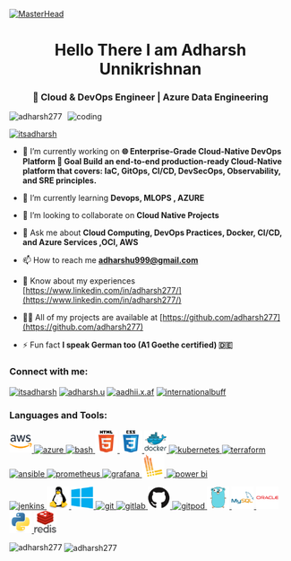 [![MasterHead](https://static.vecteezy.com/system/resources/previews/018/753/785/non_2x/devops-agile-development-and-optimisation-concept-on-virtual-screen-software-engineering-software-development-practices-methodology-wireframe-hand-touching-digital-interface-illustration-vector.jpg)](https://github.com/adharsh277)
<h1 align="center">Hello There I am Adharsh Unnikrishnan</h1>
<h3 align="center"> 🚀 Cloud & DevOps Engineer | Azure Data Engineering 
</h3>
<img align="right" alt="coding" width="400" src="https://camo.githubusercontent.com/26c176d1385dd534062f32aa25a00b9c01bf9673923a995d3e386a418c4be019/68747470733a2f2f63646e2e6472696262626c652e636f6d2f75736572732f313035393538332f73637265656e73686f74732f343137313336372f6d656469612f35633832363461323062323437313135623638653663326634633937643565362e676966"

<p align="left"> <img src="https://komarev.com/ghpvc/?username=adharsh277&label=Profile%20views&color=0e75b6&style=flat" alt="adharsh277" /> </p>

<p align="left"> <a href="https://twitter.com/itsadharsh" target="blank"><img src="https://img.shields.io/twitter/follow/itsadharsh?logo=twitter&style=for-the-badge" alt="itsadharsh" /></a> </p>

- 🔭 I’m currently working on **🌐 Enterprise-Grade Cloud-Native DevOps Platform 🎯 Goal Build an end-to-end production-ready Cloud-Native platform that covers: IaC, GitOps, CI/CD, DevSecOps, Observability, and SRE principles.**

- 🌱 I’m currently learning **Devops, MLOPS , AZURE**

- 👯 I’m looking to collaborate on **Cloud Native Projects**

- 💬 Ask me about **Cloud Computing, DevOps Practices, Docker, CI/CD, and Azure Services ,OCI, AWS**

- 📫 How to reach me **adharshu999@gmail.com**

- 📄 Know about my experiences [https://www.linkedin.com/in/adharsh277/](https://www.linkedin.com/in/adharsh277/)

- 👨‍💻 All of my projects are available at [https://github.com/adharsh277](https://github.com/adharsh277)

- ⚡ Fun fact **I speak German too (A1 Goethe certified) 🇩🇪**


<h3 align="left">Connect with me:</h3>
<p align="left">
<a href="https://twitter.com/itsadharsh" target="blank"><img align="center" src="https://raw.githubusercontent.com/rahuldkjain/github-profile-readme-generator/master/src/images/icons/Social/twitter.svg" alt="itsadharsh" height="30" width="40" /></a>
<a href="https://linkedin.com/in/adharsh.u" target="blank"><img align="center" src="https://raw.githubusercontent.com/rahuldkjain/github-profile-readme-generator/master/src/images/icons/Social/linked-in-alt.svg" alt="adharsh.u" height="30" width="40" /></a>
<a href="https://instagram.com/aadhii.x.af" target="blank"><img align="center" src="https://raw.githubusercontent.com/rahuldkjain/github-profile-readme-generator/master/src/images/icons/Social/instagram.svg" alt="aadhii.x.af" height="30" width="40" /></a>
<a href="https://www.youtube.com/c/internationalbuff" target="blank"><img align="center" src="https://raw.githubusercontent.com/rahuldkjain/github-profile-readme-generator/master/src/images/icons/Social/youtube.svg" alt="internationalbuff" height="30" width="40" /></a>
</p>

<h3 align="left">Languages and Tools:</h3>

<!-- Row 1 -->
<p align="left"> 
  <a href="https://aws.amazon.com" target="_blank" rel="noreferrer"> 
    <img src="https://raw.githubusercontent.com/devicons/devicon/master/icons/amazonwebservices/amazonwebservices-original-wordmark.svg" alt="aws" width="40" height="40"/> 
  </a> 
  <a href="https://azure.microsoft.com/en-in/" target="_blank" rel="noreferrer"> 
    <img src="https://www.vectorlogo.zone/logos/microsoft_azure/microsoft_azure-icon.svg" alt="azure" width="40" height="40"/> 
  </a> 
  <a href="https://www.gnu.org/software/bash/" target="_blank" rel="noreferrer"> 
    <img src="https://www.vectorlogo.zone/logos/gnu_bash/gnu_bash-icon.svg" alt="bash" width="40" height="40"/> 
  </a> 
  <a href="https://www.w3schools.com/html/" target="_blank" rel="noreferrer"> 
    <img src="https://raw.githubusercontent.com/devicons/devicon/master/icons/html5/html5-original-wordmark.svg" alt="html5" width="40" height="40"/> 
  </a> 
  <a href="https://www.w3schools.com/css/" target="_blank" rel="noreferrer"> 
    <img src="https://raw.githubusercontent.com/devicons/devicon/master/icons/css3/css3-original-wordmark.svg" alt="css3" width="40" height="40"/> 
  </a> 
  <a href="https://www.docker.com/" target="_blank" rel="noreferrer"> 
    <img src="https://raw.githubusercontent.com/devicons/devicon/master/icons/docker/docker-original-wordmark.svg" alt="docker" width="40" height="40"/> 
  </a> 
  <a href="https://kubernetes.io" target="_blank" rel="noreferrer"> 
    <img src="https://www.vectorlogo.zone/logos/kubernetes/kubernetes-icon.svg" alt="kubernetes" width="40" height="40"/> 
  </a> 
  <a href="https://www.terraform.io/" target="_blank" rel="noreferrer"> 
    <img src="https://www.vectorlogo.zone/logos/terraformio/terraformio-icon.svg" alt="terraform" width="40" height="40"/> 
  </a> 
  <a href="https://www.ansible.com/" target="_blank" rel="noreferrer"> 
    <img src="https://www.vectorlogo.zone/logos/ansible/ansible-icon.svg" alt="ansible" width="40" height="40"/> 
  </a> 
  <a href="https://prometheus.io/" target="_blank" rel="noreferrer"> 
    <img src="https://www.vectorlogo.zone/logos/prometheusio/prometheusio-icon.svg" alt="prometheus" width="40" height="40"/> 
  </a> 
  <a href="https://grafana.com" target="_blank" rel="noreferrer"> 
    <img src="https://www.vectorlogo.zone/logos/grafana/grafana-icon.svg" alt="grafana" width="40" height="40"/> 
  </a> 
  <a href="https://grafana.com/oss/loki/" target="_blank" rel="noreferrer"> 
    <img src="https://raw.githubusercontent.com/grafana/loki/main/docs/sources/logo.png" alt="loki" width="40" height="40"/> 
  </a> 
  <a href="https://www.microsoft.com/en-us/power-platform/products/power-bi" target="_blank" rel="noreferrer"> 
    <img src="https://upload.wikimedia.org/wikipedia/commons/c/cf/New_Power_BI_Logo.svg" alt="power bi" width="40" height="40"/> 
  </a> 
</p>

<!-- Row 2 -->
<p align="left"> 
  <a href="https://www.jenkins.io" target="_blank" rel="noreferrer"> 
    <img src="https://www.vectorlogo.zone/logos/jenkins/jenkins-icon.svg" alt="jenkins" width="40" height="40"/> 
  </a> 
  <a href="https://www.linux.org/" target="_blank" rel="noreferrer"> 
    <img src="https://raw.githubusercontent.com/devicons/devicon/master/icons/linux/linux-original.svg" alt="linux" width="40" height="40"/> 
  </a> 
  <a href="https://www.microsoft.com/en-us/windows" target="_blank" rel="noreferrer"> 
    <img src="https://raw.githubusercontent.com/devicons/devicon/master/icons/windows8/windows8-original.svg" alt="windows" width="40" height="40"/> 
  </a> 
  <a href="https://git-scm.com/" target="_blank" rel="noreferrer"> 
    <img src="https://www.vectorlogo.zone/logos/git-scm/git-scm-icon.svg" alt="git" width="40" height="40"/> 
  </a> 
  <a href="https://gitlab.com" target="_blank" rel="noreferrer"> 
    <img src="https://www.vectorlogo.zone/logos/gitlab/gitlab-icon.svg" alt="gitlab" width="40" height="40"/> 
  </a> 
  <a href="https://github.com" target="_blank" rel="noreferrer"> 
    <img src="https://raw.githubusercontent.com/devicons/devicon/master/icons/github/github-original.svg" alt="github" width="40" height="40"/> 
  </a> 
  <a href="https://gitpod.io" target="_blank" rel="noreferrer"> 
    <img src="https://www.vectorlogo.zone/logos/gitpodio/gitpodio-icon.svg" alt="gitpod" width="40" height="40"/> 
  </a> 
  <a href="https://golang.org" target="_blank" rel="noreferrer"> 
    <img src="https://raw.githubusercontent.com/devicons/devicon/master/icons/go/go-original.svg" alt="go" width="40" height="40"/> 
  </a> 
  <a href="https://www.mysql.com/" target="_blank" rel="noreferrer"> 
    <img src="https://raw.githubusercontent.com/devicons/devicon/master/icons/mysql/mysql-original-wordmark.svg" alt="mysql" width="40" height="40"/> 
  </a> 
  <a href="https://www.oracle.com/" target="_blank" rel="noreferrer"> 
    <img src="https://raw.githubusercontent.com/devicons/devicon/master/icons/oracle/oracle-original.svg" alt="oracle" width="40" height="40"/> 
  </a> 
  <a href="https://www.python.org" target="_blank" rel="noreferrer"> 
    <img src="https://raw.githubusercontent.com/devicons/devicon/master/icons/python/python-original.svg" alt="python" width="40" height="40"/> 
  </a> 
  <a href="https://redis.io" target="_blank" rel="noreferrer"> 
    <img src="https://raw.githubusercontent.com/devicons/devicon/master/icons/redis/redis-original-wordmark.svg" alt="redis" width="40" height="40"/> 
  </a> 
</p>

<p><img align="left" src="https://github-readme-stats.vercel.app/api/top-langs?username=adharsh277&show_icons=true&locale=en&layout=compact" alt="adharsh277" /></p>

<p>&nbsp;<img align="center" src="https://github-readme-stats.vercel.app/api?username=adharsh277&show_icons=true&locale=en" alt="adharsh277" /></p>

